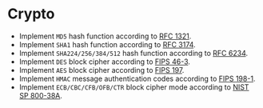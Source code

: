 # Crypto

- Implement `MD5` hash function according to [RFC 1321](https://tools.ietf.org/html/rfc1321).
- Implement `SHA1` hash function according to [RFC 3174](https://tools.ietf.org/html/rfc3174).
- Implement `SHA224/256/384/512` hash function according to [RFC 6234](https://tools.ietf.org/html/rfc6234).
- Implement `DES` block cipher according to [FIPS 46-3](http://csrc.nist.gov/publications/fips/fips46-3/fips46-3.pdf).
- Implement `AES` block cipher according to [FIPS 197](http://nvlpubs.nist.gov/nistpubs/FIPS/NIST.FIPS.197.pdf).
- Implement `HMAC` message authentication codes according to [FIPS 198-1](http://nvlpubs.nist.gov/nistpubs/FIPS/NIST.FIPS.198-1.pdf).
- Implement `ECB/CBC/CFB/OFB/CTR` block cipher mode according to [NIST SP 800-38A](http://nvlpubs.nist.gov/nistpubs/Legacy/SP/nistspecialpublication800-38a.pdf).
